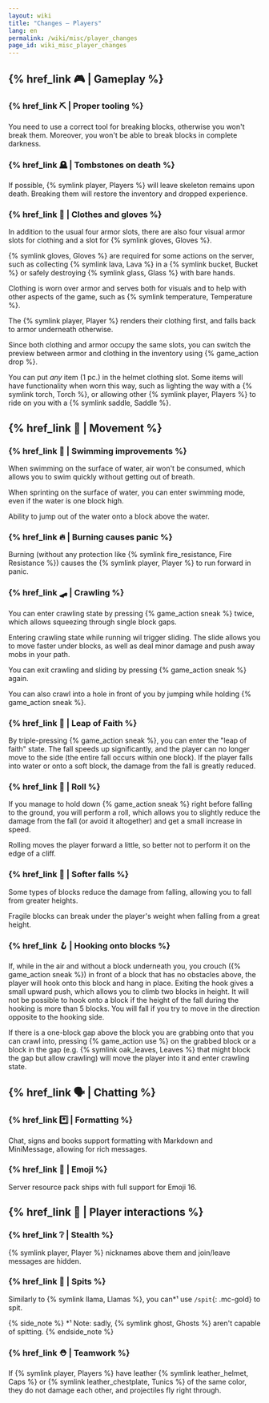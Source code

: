 ```yaml
---
layout: wiki
title: "Changes — Players"
lang: en
permalink: /wiki/misc/player_changes
page_id: wiki_misc_player_changes
---
```


## {% href_link 🎮️ | Gameplay %}

### {% href_link ⛏️ | Proper tooling %}
You need to use a correct tool for breaking blocks, otherwise you won't break them. Moreover, you won't be able to break blocks in complete darkness.

### {% href_link 🪦 | Tombstones on death %}
If possible, {% symlink player, Players %} will leave skeleton remains upon death. Breaking them will restore the inventory and dropped experience.

### {% href_link 👕 | Clothes and gloves %}
In addition to the usual four armor slots, there are also four visual armor slots for clothing and a slot for {% symlink gloves, Gloves %}.

{% symlink gloves, Gloves %} are required for some actions on the server, such as collecting {% symlink lava, Lava %} in a {% symlink bucket, Bucket %} or safely destroying {% symlink glass, Glass %} with bare hands.

Clothing is worn over armor and serves both for visuals and to help with other aspects of the game, such as {% symlink temperature, Temperature %}.

The {% symlink player, Player %} renders their clothing first, and falls back to armor underneath otherwise.

Since both clothing and armor occupy the same slots, you can switch the preview between armor and clothing in the inventory using {% game_action drop %}.

You can put _any_ item (1 pc.) in the helmet clothing slot. Some items will have functionality when worn this way, such as lighting the way with a {% symlink torch, Torch %}, or allowing other {% symlink player, Players %} to ride on you with a {% symlink saddle, Saddle %}.



## {% href_link 🤸 | Movement %}

### {% href_link 🌊 | Swimming improvements %}
When swimming on the surface of water, air won't be consumed, which allows you to swim quickly without getting out of breath.

When sprinting on the surface of water, you can enter swimming mode, even if the water is one block high.

Ability to jump out of the water onto a block above the water.

### {% href_link 🔥 | Burning causes panic %}
Burning (without any protection like {% symlink fire_resistance, Fire Resistance %}) causes the {% symlink player, Player %} to run forward in panic.

### {% href_link 🛹 | Crawling %}
You can enter crawling state by pressing {% game_action sneak %} twice, which allows squeezing through single block gaps.

Entering crawling state while running wil trigger sliding. The slide allows you to move faster under blocks, as well as deal minor damage and push away mobs in your path.

You can exit crawling and sliding by pressing {% game_action sneak %} again.

You can also crawl into a hole in front of you by jumping while holding {% game_action sneak %}.

### {% href_link 💨 | Leap of Faith %}
By triple-pressing {% game_action sneak %}, you can enter the "leap of faith" state. The fall speeds up significantly, and the player can no longer move to the side (the entire fall occurs within one block). If the player falls into water or onto a soft block, the damage from the fall is greatly reduced.

### {% href_link 🍥 | Roll %}
If you manage to hold down {% game_action sneak %} right before falling to the ground, you will perform a roll, which allows you to slightly reduce the damage from the fall (or avoid it altogether) and get a small increase in speed.

Rolling moves the player forward a little, so better not to perform it on the edge of a cliff.

### {% href_link 🌾 | Softer falls %}
Some types of blocks reduce the damage from falling, allowing you to fall from greater heights.

Fragile blocks can break under the player's weight when falling from a great height.

### {% href_link 🪝 | Hooking onto blocks %}
If, while in the air and without a block underneath you, you crouch ({% game_action sneak %}) in front of a block that has no obstacles above, the player will hook onto this block and hang in place. Exiting the hook gives a small upward push, which allows you to climb two blocks in height. It will not be possible to hook onto a block if the height of the fall during the hooking is more than 5 blocks. You will fall if you try to move in the direction opposite to the hooking side.

If there is a one-block gap above the block you are grabbing onto that you can crawl into, pressing {% game_action use %} on the grabbed block or a block in the gap (e.g. {% symlink oak_leaves, Leaves %} that might block the gap but allow crawling) will move the player into it and enter crawling state.



## {% href_link 🗣️ | Chatting %}

### {% href_link *️⃣ | Formatting %}
Chat, signs and books support formatting with Markdown and MiniMessage, allowing for rich messages.

### {% href_link 💖 | Emoji %}
Server resource pack ships with full support for Emoji 16.



## {% href_link 🤝 | Player interactions %}

### {% href_link ❔ | Stealth %}
{% symlink player, Player %} nicknames above them and join/leave messages are hidden.

### {% href_link 🦙 | Spits %}
Similarly to {% symlink llama, Llamas %}, you can*¹ use `/spit`{: .mc-gold} to spit.

{% side_note %}
*¹ Note: sadly, {% symlink ghost, Ghosts %} aren't capable of spitting.
{% endside_note %}

### {% href_link ⛑️ | Teamwork %}
If {% symlink player, Players %} have leather {% symlink leather_helmet, Caps %} or {% symlink leather_chestplate, Tunics %} of the same color, they do not damage each other, and projectiles fly right through.
